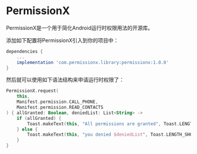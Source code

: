 # PermissionX

PermissionX是一个用于简化Android运行时权限用法的开源库。

添加如下配置将PermissionX引入到你的项目中：

```groovy
dependencies {
    ...
    implementation 'com.permissionx.library:permissionx:1.0.0'
}
```

然后就可以使用如下语法结构来申请运行时权限了：

```kotlin
PermissionX.request(
    this,
    Manifest.permission.CALL_PHONE,
    Manifest.permission.READ_CONTACTS
) { allGranted: Boolean, deniedList: List<String> ->
    if (allGranted) {
        Toast.makeText(this, "All permissions are granted", Toast.LENGTH_SHORT).show()
    } else {
        Toast.makeText(this, "you denied $deniedList", Toast.LENGTH_SHORT).show()
    }
}
```